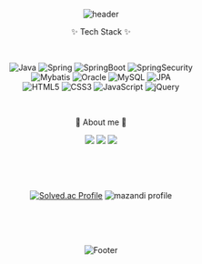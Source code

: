 <div align='center'>
	
![header](https://capsule-render.vercel.app/api?type=waving&color=gradient&fontColor=ffffff&height=260&section=header&text=WELCOME&fontSize=68&fontAlignY=38&desc=Jeong_ii's%20GitHub%20Profile&descAlignY=55&descAlign=70)

<!-- color=gradient -->

<div align=center>
<p>✨ Tech Stack ✨</p>
<br>
</div>

![Java](https://img.shields.io/badge/Java-007396?style=flat-square&logo=Conda-Forge&logoColor=white)
![Spring](https://img.shields.io/badge/Spring-6DB33F?style=flat-square&logo=Spring&logoColor=white)
![SpringBoot](https://img.shields.io/badge/SpringBoot-6DB33F?style=flat-square&logo=SpringBoot&logoColor=white)
![SpringSecurity](https://img.shields.io/badge/SpringSecurity-6DB33F?style=flat-square&logo=SpringSecurity&logoColor=white)
<br>
![Mybatis](https://img.shields.io/badge/Mybatis-000000?style=flat-square&logo=Fluentd&logoColor=white)
![Oracle](https://img.shields.io/badge/Oracle-F80000?style=flat-square&logo=Oracle&logoColor=white)
![MySQL](https://img.shields.io/badge/MySQL-4479A1?style=flat-square&logo=MySQL&logoColor=white)
![JPA](https://img.shields.io/badge/JPA-59666C?style=flat-square&logo=hibernate&logoColor=white)
<br>
![HTML5](https://img.shields.io/badge/HTML5-E34F26?style=flat-square&logo=HTML5&logoColor=white)
![CSS3](https://img.shields.io/badge/CSS3-1572B6?style=flat-square&logo=CSS3&logoColor=white)
![JavaScript](https://img.shields.io/badge/JavaScript-F7DF1E?style=flat-square&logo=JavaScript&logoColor=white)
![jQuery](https://img.shields.io/badge/jQuery-0769AD?style=flat-square&logo=jQuery&logoColor=white)

<br>

<!--
<div align=center>
<p>🛠 Tools 🛠</p>
</div>

![EclipseIDE](https://img.shields.io/badge/Eclipse%20IDE-2C2255?style=flat-square&logo=EclipseIDE&logoColor=white)
![VisualStudioCode](https://img.shields.io/badge/Visual%20Studio%20Code-007ACC?style=flat-square&logo=VisualStudioCode&logoColor=white)
![Intellijidea](https://img.shields.io/badge/Intellij%20idea-000000?style=flat-square&logo=Intellijidea&logoColor=white)
<br>
![ApacheTomcat](https://img.shields.io/badge/Tomcat-F8DC75?style=flat-square&logo=ApacheTomcat&logoColor=white)
![GitHub](https://img.shields.io/badge/GitHub-181717?style=flat-square&logo=GitHub&logoColor=white)
![Notion](https://img.shields.io/badge/Notion-000000?style=flat-square&logo=Notion&logoColor=white)
-->

<div align=center>
<p>👋 About me 👋</p>
</div>

<a href="https://je0ng-dev-log.tistory.com" target="_blank"><img src="https://img.shields.io/badge/Blog-F46D01?logo=tistory&style=flat-square&logoColor=FFFFFF"/></a>
<a href="mailto:guswjd2360@naver.com" target="_blank"><img src="https://img.shields.io/badge/Mail-30B980?logo=minutemailer&style=flat-square&logoColor=FFFFFF"/></a>
<a href=" " target="_blank"><img src="https://img.shields.io/badge/Portfolio-EF2D5E?logo=githubsponsors&style=flat-square&logoColor=FFFFFF"/></a>

<br>
<br>
<br>

<!--
![Anurag's GitHub stats](https://github-readme-stats.vercel.app/api?username=hyunjeong222&show_icons=true&theme=transparent)
-->

[![Solved.ac Profile](http://mazassumnida.wtf/api/v2/generate_badge?boj=guswjd2360)](https://solved.ac/guswjd2360/)
![mazandi profile](http://mazandi.herokuapp.com/api?handle=guswjd2360&theme=warm)

<br>
<br>
<br>

<!--
[![Hits](https://hits.seeyoufarm.com/api/count/incr/badge.svg?url=https%3A%2F%2Fgithub.com%2Fhyunjeong222%2Fhit-counter&count_bg=%2379C83D&title_bg=%23555555&icon=&icon_color=%23E7E7E7&title=hits&edge_flat=false)](https://hits.seeyoufarm.com)
-->

![Footer](https://capsule-render.vercel.app/api?type=waving&color=gradient&height=120&section=footer)

<!-- &animation=fadeIn&section=footer&text=🥇🥈🥉&fontAlign=70 -->

</div>
